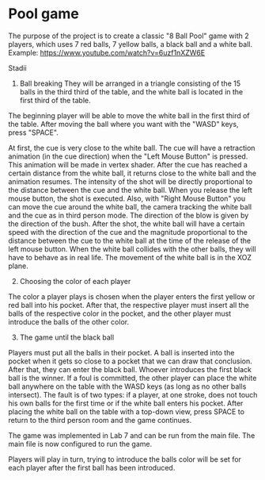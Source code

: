 # Pool game

The purpose of the project is to create a classic "8 Ball Pool" game with 2 players, which uses 7 red balls, 7 yellow balls, a black ball and a white ball. Example: https://www.youtube.com/watch?v=6uzf1nXZW6E

Stadii
1. Ball breaking
They will be arranged in a triangle consisting of the 15 balls in the third third of the table, and the white ball is located in the first third of the table.

The beginning player will be able to move the white ball in the first third of the table. After moving the ball where you want with the "WASD" keys, press "SPACE".

At first, the cue is very close to the white ball. The cue will have a retraction animation (in the cue direction) when the "Left Mouse Button" is pressed. This animation will be made in vertex shader. After the cue has reached a certain distance from the white ball, it returns close to the white ball and the animation resumes. The intensity of the shot will be directly proportional to the distance between the cue and the white ball. When you release the left mouse button, the shot is executed. Also, with "Right Mouse Button" you can move the cue around the white ball, the camera tracking the white ball and the cue as in third person mode. The direction of the blow is given by the direction of the bush. After the shot, the white ball will have a certain speed with the direction of the cue and the magnitude proportional to the distance between the cue to the white ball at the time of the release of the left mouse button. When the white ball collides with the other balls, they will have to behave as in real life. The movement of the white ball is in the XOZ plane.

2. Choosing the color of each player

The color a player plays is chosen when the player enters the first yellow or red ball into his pocket. After that, the respective player must insert all the balls of the respective color in the pocket, and the other player must introduce the balls of the other color.

3. The game until the black ball

Players must put all the balls in their pocket. A ball is inserted into the pocket when it gets so close to a pocket that we can draw that conclusion. After that, they can enter the black ball. Whoever introduces the first black ball is the winner. If a foul is committed, the other player can place the white ball anywhere on the table with the WASD keys (as long as no other balls intersect). The fault is of two types: if a player, at one stroke, does not touch his own balls for the first time or if the white ball enters his pocket. After placing the white ball on the table with a top-down view, press SPACE to return to the third person room and the game continues.
	
The game was implemented in Lab 7 and can be run from the main file. The main file is now configured to run the game.

Players will play in turn, trying to introduce the balls color will be set for each player after the first ball has been introduced.
